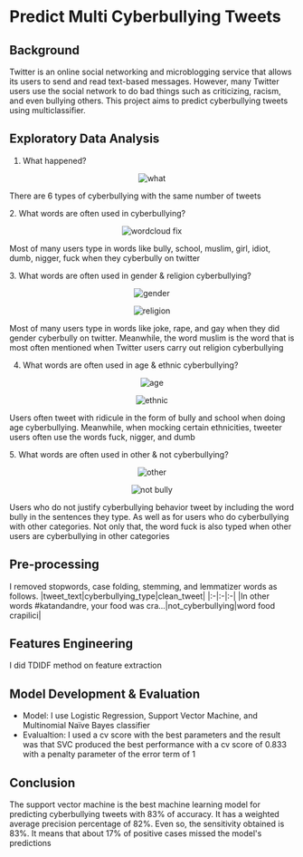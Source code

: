 # Predict Multi Cyberbullying Tweets
## Background
Twitter is an online social networking and microblogging service that allows its users to send and read text-based messages. However, many Twitter users use the social network to do bad things such as criticizing, racism, and even bullying others. 
This project aims to predict cyberbullying tweets using multiclassifier.
## Exploratory Data Analysis
1. What happened?
<p align="center">
    <img src="https://github.com/raniavirdas/CyberbullyingClassification/assets/91519107/fb42820f-8569-4a66-b75d-8d4a0f64e275" alt="what">
</p>
There are 6 types of cyberbullying with the same number of tweets
<p>
2. What words are often used in cyberbullying?
<p align="center">
    <img src="https://github.com/raniavirdas/CyberbullyingClassification/assets/91519107/aadb6f54-5125-4e52-811a-ac052c785756" alt="wordcloud fix">
</p>
Most of many users type in words like bully, school, muslim, girl, idiot, dumb, nigger, fuck when they cyberbully on twitter
<p>
3. What words are often used in gender & religion cyberbullying?

<p align="center">
    <img src="https://github.com/raniavirdas/CyberbullyingClassification/assets/91519107/7d5167fa-496f-4f3d-9d6e-af6e4f5471d3" alt="gender">
</p>

<p align="center">
    <img src="https://github.com/raniavirdas/CyberbullyingClassification/assets/91519107/2f6fef3c-4719-494b-ab27-849b998b91b6" alt="religion">
</p>

Most of many users type in words like joke, rape, and gay when they did gender cyberbully on twitter. Meanwhile, the word muslim is the word that is most often mentioned when Twitter users carry out religion cyberbullying
<p>

4. What words are often used in age & ethnic cyberbullying?

<p align="center">
    <img src="https://github.com/raniavirdas/CyberbullyingClassification/assets/91519107/527b1d20-41df-40f7-96b4-9d11fbe926ec" alt="age">
</p>

<p align="center">
    <img src="https://github.com/raniavirdas/CyberbullyingClassification/assets/91519107/f4495bcd-99bd-4839-9e35-714c3972edeb" alt="ethnic">
</p>

Users often tweet with ridicule in the form of bully and school when doing age cyberbullying. Meanwhile, when mocking certain ethnicities, tweeter users often use the words fuck, nigger, and dumb
<p></p>
5.  What words are often used in other & not cyberbullying?

<p align="center">
    <img src="https://github.com/raniavirdas/CyberbullyingClassification/assets/91519107/03ee7bb6-157e-44ae-b322-722d9b104aac" alt="other">
</p>

<p align="center">
    <img src="https://github.com/raniavirdas/CyberbullyingClassification/assets/91519107/12efbaf8-e10a-4ebc-af48-d38755df418e" alt="not bully">
</p>

Users who do not justify cyberbullying behavior tweet by including the word bully in the sentences they type. As well as for users who do cyberbullying with other categories. Not only that, the word fuck is also typed when other users are cyberbullying in other categories
## Pre-processing
I removed stopwords, case folding, stemming, and lemmatizer words as follows.
|tweet_text|cyberbullying_type|clean_tweet|
|:-|:-|:-|
|In other words #katandandre, your food was cra...|not_cyberbullying|word food crapilici|
## Features Engineering
I did TDIDF method on feature extraction
## Model Development & Evaluation
- Model: I use Logistic Regression, Support Vector Machine, and Multinomial Naïve Bayes classifier
- Evalualtion: I used a cv score with the best parameters and the result was that SVC produced the best performance with a cv score of 0.833 with a penalty parameter of the error term of 1
## Conclusion
The support vector machine is the best machine learning model for predicting cyberbullying tweets with 83% of accuracy. It has a weighted average precision percentage of 82%. Even so, the sensitivity obtained is 83%. It means that about 17% of positive cases missed the model's predictions


